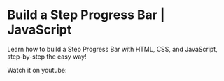 # Build a Step Progress Bar | JavaScript

Learn how to build a Step Progress Bar with HTML, CSS, and JavaScript, step-by-step the easy way!

Watch it on youtube:

